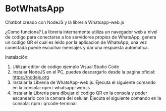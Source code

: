 # BotWhatsApp

Chatbot creado con NodeJS y la libreria Whatsapp-web.js

¿Como funciona?
La libreria internamente utiliza un navegador web a nivel de codigo para conectarse a los servidores propios de WhatsApp, genera un codigo QR el cual es leido por la aplicacion de WhatsApp, una vez conectada puede escuchar mensajes y dar una respuesta automatica.

Instalación:
1. Utilizar editor de codigo ejemplo Visual Studio Code
2. Instalar NodeJS en el PC, puedes descargarlo desde la pagina oficial: https://nodejs.org
3. Instalar la Libreria de WhatsApp-web.js. Ejecuta el siguiente comando en la consola: npm i whatsapp-web.js
4. Instalar la Libreria para dibujar el codigo QR en la consola y poder escanearlo con la camara del celular. Ejecuta el siguiente comando en la consola: npm i qrcode-terminal
